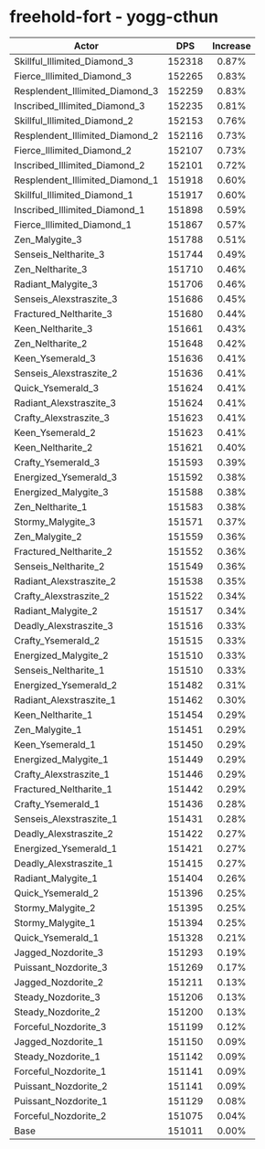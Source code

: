 # freehold-fort - yogg-cthun
| Actor | DPS | Increase |
|---|:---:|:---:|
|Skillful_Illimited_Diamond_3|152318|0.87%|
|Fierce_Illimited_Diamond_3|152265|0.83%|
|Resplendent_Illimited_Diamond_3|152259|0.83%|
|Inscribed_Illimited_Diamond_3|152235|0.81%|
|Skillful_Illimited_Diamond_2|152153|0.76%|
|Resplendent_Illimited_Diamond_2|152116|0.73%|
|Fierce_Illimited_Diamond_2|152107|0.73%|
|Inscribed_Illimited_Diamond_2|152101|0.72%|
|Resplendent_Illimited_Diamond_1|151918|0.60%|
|Skillful_Illimited_Diamond_1|151917|0.60%|
|Inscribed_Illimited_Diamond_1|151898|0.59%|
|Fierce_Illimited_Diamond_1|151867|0.57%|
|Zen_Malygite_3|151788|0.51%|
|Senseis_Neltharite_3|151744|0.49%|
|Zen_Neltharite_3|151710|0.46%|
|Radiant_Malygite_3|151706|0.46%|
|Senseis_Alexstraszite_3|151686|0.45%|
|Fractured_Neltharite_3|151680|0.44%|
|Keen_Neltharite_3|151661|0.43%|
|Zen_Neltharite_2|151648|0.42%|
|Keen_Ysemerald_3|151636|0.41%|
|Senseis_Alexstraszite_2|151636|0.41%|
|Quick_Ysemerald_3|151624|0.41%|
|Radiant_Alexstraszite_3|151624|0.41%|
|Crafty_Alexstraszite_3|151623|0.41%|
|Keen_Ysemerald_2|151623|0.41%|
|Keen_Neltharite_2|151621|0.40%|
|Crafty_Ysemerald_3|151593|0.39%|
|Energized_Ysemerald_3|151592|0.38%|
|Energized_Malygite_3|151588|0.38%|
|Zen_Neltharite_1|151583|0.38%|
|Stormy_Malygite_3|151571|0.37%|
|Zen_Malygite_2|151559|0.36%|
|Fractured_Neltharite_2|151552|0.36%|
|Senseis_Neltharite_2|151549|0.36%|
|Radiant_Alexstraszite_2|151538|0.35%|
|Crafty_Alexstraszite_2|151522|0.34%|
|Radiant_Malygite_2|151517|0.34%|
|Deadly_Alexstraszite_3|151516|0.33%|
|Crafty_Ysemerald_2|151515|0.33%|
|Energized_Malygite_2|151510|0.33%|
|Senseis_Neltharite_1|151510|0.33%|
|Energized_Ysemerald_2|151482|0.31%|
|Radiant_Alexstraszite_1|151462|0.30%|
|Keen_Neltharite_1|151454|0.29%|
|Zen_Malygite_1|151451|0.29%|
|Keen_Ysemerald_1|151450|0.29%|
|Energized_Malygite_1|151449|0.29%|
|Crafty_Alexstraszite_1|151446|0.29%|
|Fractured_Neltharite_1|151442|0.29%|
|Crafty_Ysemerald_1|151436|0.28%|
|Senseis_Alexstraszite_1|151431|0.28%|
|Deadly_Alexstraszite_2|151422|0.27%|
|Energized_Ysemerald_1|151421|0.27%|
|Deadly_Alexstraszite_1|151415|0.27%|
|Radiant_Malygite_1|151404|0.26%|
|Quick_Ysemerald_2|151396|0.25%|
|Stormy_Malygite_2|151395|0.25%|
|Stormy_Malygite_1|151394|0.25%|
|Quick_Ysemerald_1|151328|0.21%|
|Jagged_Nozdorite_3|151293|0.19%|
|Puissant_Nozdorite_3|151269|0.17%|
|Jagged_Nozdorite_2|151211|0.13%|
|Steady_Nozdorite_3|151206|0.13%|
|Steady_Nozdorite_2|151200|0.13%|
|Forceful_Nozdorite_3|151199|0.12%|
|Jagged_Nozdorite_1|151150|0.09%|
|Steady_Nozdorite_1|151142|0.09%|
|Forceful_Nozdorite_1|151141|0.09%|
|Puissant_Nozdorite_2|151141|0.09%|
|Puissant_Nozdorite_1|151129|0.08%|
|Forceful_Nozdorite_2|151075|0.04%|
|Base|151011|0.00%|
